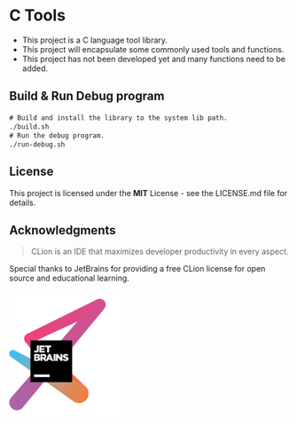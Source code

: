 # C Tools

+ This project is a C language tool library.
+ This project will encapsulate some commonly used tools and functions.
+ This project has not been developed yet and many functions need to be added.

## Build & Run Debug program

```shell
# Build and install the library to the system lib path.
./build.sh
# Run the debug program.
./run-debug.sh
```

## License
This project is licensed under the **MIT** License - see the LICENSE.md file for details.

## Acknowledgments

> CLion is an IDE that maximizes developer productivity in every aspect.

Special thanks to JetBrains for providing a free CLion license for open source and educational learning.

<img src="./image/jetbrains-variant-3.png" alt="Logo" width="200"/>
